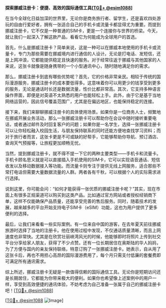 **探索挪威注册卡：便捷、高效的国际通信工具[[TG💪+ @esim1088](https://t.me/s/esim1088)]**

在当今全球化日益加深的世界里，无论你是商务旅行者、留学生，还是喜欢四处游玩的自由行爱好者，拥有一张适合自己的手机卡或流量卡都显得尤为重要。而提到挪威注册卡，它不仅是一种普通的SIM卡，更是一个连接你与世界的桥梁。今天，就让我们一起深入了解这款产品，看看它为何能成为全球用户的首选。

首先，什么是挪威注册卡？简单来说，这是一种可以在挪威本地使用的手机卡或流量卡，专门为那些需要在挪威境内进行通信的人设计。无论是打电话、发短信，还是上网冲浪，它都能提供稳定且快速的服务。对于经常往返于挪威与其他国家的人来说，这张卡就像是随身携带的一个小型通讯中心，随时随地满足你的需求。

那么，挪威注册卡到底有哪些优势呢？首先，它的价格非常亲民。相较于传统的国际漫游服务，挪威注册卡的成本要低得多。这意味着你可以用更少的钱享受到更多的服务，无论是通话时长还是数据流量，性价比都非常高。其次，它支持多种语言操作界面，即便是对英语不太熟悉的用户也能轻松上手。此外，由于它是基于当地网络运营的，因此信号覆盖范围广，尤其是在偏远地区，也能保持稳定的连接。

接下来，我们来聊聊挪威注册卡的具体使用场景。如果你是一位商务人士，频繁地在挪威开展业务活动，那么一张挪威注册卡可以帮助你在会议中随时接听重要电话，或者通过邮件及时回复客户的问题；如果你是一名学生，选择一张挪威注册卡可以让你轻松融入校园生活，与朋友保持联系的同时还能方便地查找学习资料；而对于旅行者而言，这张卡更是不可或缺的好帮手，它能够帮助你导航、预订酒店、查询天气预报等，让旅程更加顺畅无忧。

当然，提到挪威注册卡，就不得不提一下它的两种主要类型——手机卡和流量卡。手机卡顾名思义就是可以直接插入手机使用的SIM卡，它可以实现语音通话、短信收发以及移动数据接入等功能。而流量卡则专注于提供无线上网服务，适合那些不常打电话但需要大量数据流量的人群。两者各有千秋，可以根据个人的实际需求进行选择。

说到这里，你可能会问：“如何才能获得一张优质的挪威注册卡呢？”其实，现在市面上有很多正规渠道可以购买到这类产品。比如通过官方网站或者授权经销商下单，这样不仅能确保产品质量，还能享受完善的售后服务。同时，随着技术的发展，越来越多的平台开始支持电子SIM卡（eSIM）功能，这也为用户提供了更多便利的选择。

最后，让我们来看看一些实际案例。有一位来自中国的游客，在去年夏天前往挪威旅游时选择了当地的注册卡。他在使用过程中发现，不仅通话质量清晰，而且上网速度也非常快。尤其是在欣赏壮丽峡湾风光的时候，他能够即时将照片上传到社交平台分享给家人朋友，获得了不少点赞。还有一位长期居住在奥斯陆的华人妈妈，为了方便与国内的亲友保持联络，特意订购了一张挪威注册卡。她表示，自从用了这张卡后，再也不用担心高昂的国际漫游费用了，每个月只需支付低廉的套餐费即可满足所有通讯需求。

综上所述，挪威注册卡无疑是一款值得信赖的国际通信工具。无论你是短期访问还是长期居住，它都能为你带来极大的便利。如果你也希望像上述案例中的用户一样，享受到高效便捷的通讯体验，不妨考虑为自己准备一张属于自己的挪威注册卡吧！[[TG💪+ @esim1088](https://t.me/s/esim1088)]

[[TG💪+ @esim1088](https://t.me/s/esim1088) ![Image](https://i.postimg.cc/4NQfJmqS/Snipaste-2025-05-13-00-14-12.png)]